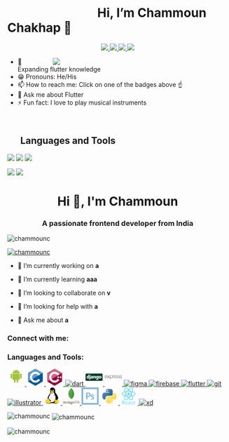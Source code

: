
# &nbsp; &nbsp; &nbsp;&nbsp; &nbsp; &nbsp; &nbsp; &nbsp; &nbsp; &nbsp; &nbsp; &nbsp; &nbsp; &nbsp; &nbsp; &nbsp; Hi, I’m Chammoun Chakhap 👋
<p align="center">
  <a href="https://www.linkedin.com/in/chammoun-chakhap-771093171/">
    <img src ="https://img.shields.io/badge/LinkedIn-0077B5?style=for-the-badge&logo=linkedin&logoColor=white"/>
  </a>
<a href="https://www.instagram.com/chammounc/">
<img src="https://img.shields.io/badge/Instagram-E4405F?style=for-the-badge&logo=instagram&logoColor=white" />
</a>
  <a href="https://www.facebook.com/chammounc">
    <img src ="https://img.shields.io/badge/Facebook-1877F2?style=for-the-badge&logo=facebook&logoColor=white"/>
  </a>
  </a>
  <a href="https://twitter.com/CChammoun">
    <img src ="https://img.shields.io/badge/Twitter-1DA1F2?style=for-the-badge&logo=twitter&logoColor=white"/>
  </a>
</p>

<img align ="right" src="https://github.com/ChammounC/images/blob/master/1_zVnWJtyGOX_kUIDm6ccCfQ.gif" width="400" />

- 🌱 Expanding flutter knowledge
- 😁 Pronouns: He/His
- 📫 How to reach me: Click on one of the badges above ☝️
- 💬 Ask me about Flutter
- ⚡ Fun fact: I love to play musical instruments


<br>

## &nbsp; &nbsp; &nbsp;  Languages and Tools

<img src ="https://img.shields.io/badge/Flutter-02569B?style=for-the-badge&logo=flutter&logoColor=white"> <img src ="https://img.shields.io/badge/Dart-0175C2?style=for-the-badge&logo=dart&logoColor=white"> <img src ="https://img.shields.io/badge/Android_Studio-3DDC84?style=for-the-badge&logo=android-studio&logoColor=white">

<img src="https://github-readme-stats.vercel.app/api/top-langs/?username=ChammounC" />  <img src="https://github-readme-streak-stats.herokuapp.com/?user=ChammounC" />


<h1 align="center">Hi 👋, I'm Chammoun</h1>
<h3 align="center">A passionate frontend developer from India</h3>

<p align="left"> <img src="https://komarev.com/ghpvc/?username=chammounc&label=Profile%20views&color=0e75b6&style=flat" alt="chammounc" /> </p>

<p align="left"> <a href="https://github.com/ryo-ma/github-profile-trophy"><img src="https://github-profile-trophy.vercel.app/?username=chammounc" alt="chammounc" /></a> </p>

- 🔭 I’m currently working on **a**

- 🌱 I’m currently learning **aaa**

- 👯 I’m looking to collaborate on **v**

- 🤝 I’m looking for help with **a**

- 💬 Ask me about **a**

<h3 align="left">Connect with me:</h3>
<p align="left">
</p>

<h3 align="left">Languages and Tools:</h3>
<p align="left"> <a href="https://developer.android.com" target="_blank" rel="noreferrer"> <img src="https://raw.githubusercontent.com/devicons/devicon/master/icons/android/android-original-wordmark.svg" alt="android" width="40" height="40"/> </a> <a href="https://www.cprogramming.com/" target="_blank" rel="noreferrer"> <img src="https://raw.githubusercontent.com/devicons/devicon/master/icons/c/c-original.svg" alt="c" width="40" height="40"/> </a> <a href="https://www.w3schools.com/cpp/" target="_blank" rel="noreferrer"> <img src="https://raw.githubusercontent.com/devicons/devicon/master/icons/cplusplus/cplusplus-original.svg" alt="cplusplus" width="40" height="40"/> </a> <a href="https://dart.dev" target="_blank" rel="noreferrer"> <img src="https://www.vectorlogo.zone/logos/dartlang/dartlang-icon.svg" alt="dart" width="40" height="40"/> </a> <a href="https://www.djangoproject.com/" target="_blank" rel="noreferrer"> <img src="https://raw.githubusercontent.com/devicons/devicon/master/icons/django/django-original.svg" alt="django" width="40" height="40"/> </a> <a href="https://expressjs.com" target="_blank" rel="noreferrer"> <img src="https://raw.githubusercontent.com/devicons/devicon/master/icons/express/express-original-wordmark.svg" alt="express" width="40" height="40"/> </a> <a href="https://www.figma.com/" target="_blank" rel="noreferrer"> <img src="https://www.vectorlogo.zone/logos/figma/figma-icon.svg" alt="figma" width="40" height="40"/> </a> <a href="https://firebase.google.com/" target="_blank" rel="noreferrer"> <img src="https://www.vectorlogo.zone/logos/firebase/firebase-icon.svg" alt="firebase" width="40" height="40"/> </a> <a href="https://flutter.dev" target="_blank" rel="noreferrer"> <img src="https://www.vectorlogo.zone/logos/flutterio/flutterio-icon.svg" alt="flutter" width="40" height="40"/> </a> <a href="https://git-scm.com/" target="_blank" rel="noreferrer"> <img src="https://www.vectorlogo.zone/logos/git-scm/git-scm-icon.svg" alt="git" width="40" height="40"/> </a> <a href="https://www.adobe.com/in/products/illustrator.html" target="_blank" rel="noreferrer"> <img src="https://www.vectorlogo.zone/logos/adobe_illustrator/adobe_illustrator-icon.svg" alt="illustrator" width="40" height="40"/> </a> <a href="https://www.linux.org/" target="_blank" rel="noreferrer"> <img src="https://raw.githubusercontent.com/devicons/devicon/master/icons/linux/linux-original.svg" alt="linux" width="40" height="40"/> </a> <a href="https://www.mongodb.com/" target="_blank" rel="noreferrer"> <img src="https://raw.githubusercontent.com/devicons/devicon/master/icons/mongodb/mongodb-original-wordmark.svg" alt="mongodb" width="40" height="40"/> </a> <a href="https://www.photoshop.com/en" target="_blank" rel="noreferrer"> <img src="https://raw.githubusercontent.com/devicons/devicon/master/icons/photoshop/photoshop-line.svg" alt="photoshop" width="40" height="40"/> </a> <a href="https://www.python.org" target="_blank" rel="noreferrer"> <img src="https://raw.githubusercontent.com/devicons/devicon/master/icons/python/python-original.svg" alt="python" width="40" height="40"/> </a> <a href="https://reactjs.org/" target="_blank" rel="noreferrer"> <img src="https://raw.githubusercontent.com/devicons/devicon/master/icons/react/react-original-wordmark.svg" alt="react" width="40" height="40"/> </a> <a href="https://www.adobe.com/products/xd.html" target="_blank" rel="noreferrer"> <img src="https://cdn.worldvectorlogo.com/logos/adobe-xd.svg" alt="xd" width="40" height="40"/> </a> </p>

<p><img align="left" src="https://github-readme-stats.vercel.app/api/top-langs?username=chammounc&show_icons=true&locale=en&layout=compact" alt="chammounc" /></p>

<p>&nbsp;<img align="center" src="https://github-readme-stats.vercel.app/api?username=chammounc&show_icons=true&locale=en" alt="chammounc" /></p>

<p><img align="center" src="https://github-readme-streak-stats.herokuapp.com/?user=chammounc&" alt="chammounc" /></p>
